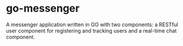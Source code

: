 # go-messenger

A messenger application written in GO with two components: a RESTful user component for registering and tracking users and a real-time chat component.

